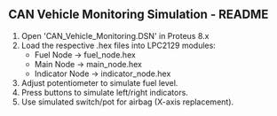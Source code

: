 CAN Vehicle Monitoring Simulation - README
------------------------------------------
1. Open 'CAN_Vehicle_Monitoring.DSN' in Proteus 8.x
2. Load the respective .hex files into LPC2129 modules:
   - Fuel Node → fuel_node.hex
   - Main Node → main_node.hex
   - Indicator Node → indicator_node.hex
3. Adjust potentiometer to simulate fuel level.
4. Press buttons to simulate left/right indicators.
5. Use simulated switch/pot for airbag (X-axis replacement).
